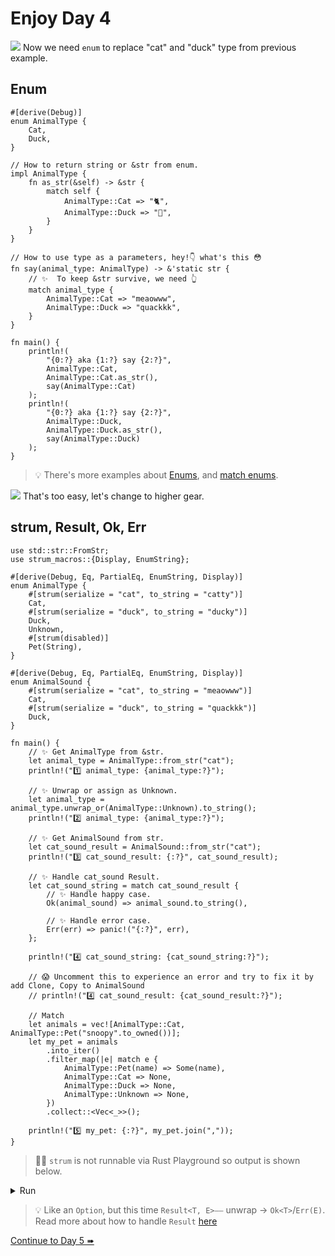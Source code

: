 # Enjoy Day 4

![](/assets/kat.png) Now we need `enum` to replace "cat" and "duck" type from previous example.

## Enum

```rust,editable
#[derive(Debug)]
enum AnimalType {
    Cat,
    Duck,
}

// How to return string or &str from enum.
impl AnimalType {
    fn as_str(&self) -> &str {
        match self {
            AnimalType::Cat => "🐈",
            AnimalType::Duck => "🐥",
        }
    }
}

// How to use type as a parameters, hey!👇 what's this 😳
fn say(animal_type: AnimalType) -> &'static str {
    // ✨  To keep &str survive, we need 👆
    match animal_type {
        AnimalType::Cat => "meaowww",
        AnimalType::Duck => "quackkk",
    }
}

fn main() {
    println!(
        "{0:?} aka {1:?} say {2:?}",
        AnimalType::Cat,
        AnimalType::Cat.as_str(),
        say(AnimalType::Cat)
    );
    println!(
        "{0:?} aka {1:?} say {2:?}",
        AnimalType::Duck,
        AnimalType::Duck.as_str(),
        say(AnimalType::Duck)
    );
}
```

> 💡 There's more examples about [Enums](https://doc.rust-lang.org/rust-by-example/custom_types/enum.html), and [match enums](https://doc.rust-lang.org/rust-by-example/flow_control/match/destructuring/destructure_enum.html).

![](/assets/kat.png) That's too easy, let's change to higher gear.

## strum, Result, Ok, Err

```rust,editable
use std::str::FromStr;
use strum_macros::{Display, EnumString};

#[derive(Debug, Eq, PartialEq, EnumString, Display)]
enum AnimalType {
    #[strum(serialize = "cat", to_string = "catty")]
    Cat,
    #[strum(serialize = "duck", to_string = "ducky")]
    Duck,
    Unknown,
    #[strum(disabled)]
    Pet(String),
}

#[derive(Debug, Eq, PartialEq, EnumString, Display)]
enum AnimalSound {
    #[strum(serialize = "cat", to_string = "meaowww")]
    Cat,
    #[strum(serialize = "duck", to_string = "quackkk")]
    Duck,
}

fn main() {
    // ✨ Get AnimalType from &str.
    let animal_type = AnimalType::from_str("cat");
    println!("1️⃣ animal_type: {animal_type:?}");

    // ✨ Unwrap or assign as Unknown.
    let animal_type = animal_type.unwrap_or(AnimalType::Unknown).to_string();
    println!("2️⃣ animal_type: {animal_type:?}");

    // ✨ Get AnimalSound from str.
    let cat_sound_result = AnimalSound::from_str("cat");
    println!("3️⃣ cat_sound_result: {:?}", cat_sound_result);

    // ✨ Handle cat_sound Result.
    let cat_sound_string = match cat_sound_result {
        // ✨ Handle happy case.
        Ok(animal_sound) => animal_sound.to_string(),

        // ✨ Handle error case.
        Err(err) => panic!("{:?}", err),
    };

    println!("4️⃣ cat_sound_string: {cat_sound_string:?}");

    // 😱 Uncomment this to experience an error and try to fix it by add Clone, Copy to AnimalSound
    // println!("4️⃣ cat_sound_result: {cat_sound_result:?}");

    // Match
    let animals = vec![AnimalType::Cat, AnimalType::Pet("snoopy".to_owned())];
    let my_pet = animals
        .into_iter()
        .filter_map(|e| match e {
            AnimalType::Pet(name) => Some(name),
            AnimalType::Cat => None,
            AnimalType::Duck => None,
            AnimalType::Unknown => None,
        })
        .collect::<Vec<_>>();

    println!("5️⃣ my_pet: {:?}", my_pet.join(","));
}
```

> 🤷‍♂️ `strum` is not runnable via Rust Playground so output is shown below.

<details>
<summary>Run</summary>

```
1️⃣ animal_type: Ok(Cat)
2️⃣ animal_type: "catty"
3️⃣ cat_sound_result: Ok(Cat)
4️⃣ cat_sound_string: "meaowww"
5️⃣ my_pet: "snoopy"
```

</details>

> 💡 Like an `Option`, but this time `Result<T, E>`⎯⎯ unwrap → `Ok<T>`/`Err(E)`.  
> Read more about how to handle `Result` [here](https://doc.rust-lang.org/rust-by-example/error/result.html)

[Continue to Day 5 ➠](./enjoy5.md)
